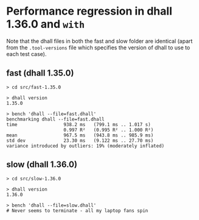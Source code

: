 # Performance regression in dhall 1.36.0 and `with`

Note that the dhall files in both the fast and slow folder are identical (apart from the `.tool-versions` file which specifies the version of dhall to use to each test case).

## fast (dhall 1.35.0)

```shell
> cd src/fast-1.35.0

> dhall version
1.35.0

> bench 'dhall --file=fast.dhall'
benchmarking dhall --file=fast.dhall
time                 938.2 ms   (799.1 ms .. 1.017 s)
                     0.997 R²   (0.995 R² .. 1.000 R²)
mean                 967.5 ms   (943.8 ms .. 985.9 ms)
std dev              23.30 ms   (9.122 ms .. 27.70 ms)
variance introduced by outliers: 19% (moderately inflated)
```

## slow (dhall 1.36.0)

```shell
> cd src/slow-1.36.0

> dhall version
1.36.0

> bench 'dhall --file=slow.dhall'
# Never seems to terminate - all my laptop fans spin
```
